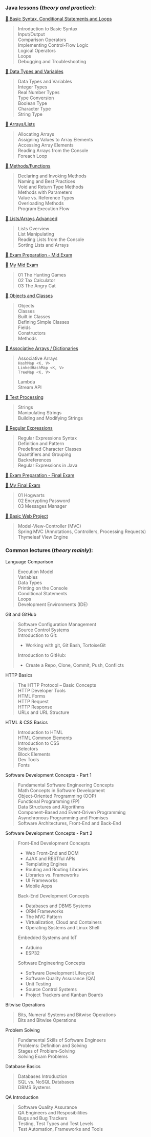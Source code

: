 ### Java lessons (_theory and practice_):
[:file_folder: Basic Syntax, Conditional Statements and Loops](https://github.com/thrako/java_fundamentals/tree/main/lesson01_basic_syntax)  
> Introduction to Basic Syntax  
> Input/Output  
> Comparison Operators  
> Implementing Control-Flow Logic  
> Logical Operators  
> Loops  
> Debugging and Troubleshooting  
> 

[:file_folder: Data Types and Variables](https://github.com/thrako/java_fundamentals/tree/main/lesson02_data_types_and_variables)  
> Data Types and Variables  
> Integer Types  
> Real Number Types  
> Type Conversion  
> Boolean Type  
> Character Type  
> String Type  
> 

[:file_folder: Arrays/Lists](https://github.com/thrako/java_fundamentals/tree/main/lesson03_arrays)  
> Allocating Arrays  
> Assigning Values to Array Elements  
> Accessing Array Elements  
> Reading Arrays from the Console  
> Foreach Loop  
> 

[:file_folder: Methods/Functions](https://github.com/thrako/java_fundamentals/tree/main/lesson04_methods)  
> Declaring and Invoking Methods  
> Naming and Best Practices  
> Void and Return Type Methods  
> Methods with Parameters  
> Value vs. Reference Types  
> Overloading Methods  
> Program Execution Flow  
> 

[:file_folder: Lists/Arrays Advanced](https://github.com/thrako/java_fundamentals/tree/main/lesson05_lists)  
> Lists Overview  
> List Manipulating  
> Reading Lists from the Console  
> Sorting Lists and Arrays  
>

[:file_folder: Exam Preparation - Mid Exam](https://github.com/thrako/java_fundamentals/tree/main/practice_past_exams/mid)  

[:file_folder: My Mid Exam](https://github.com/thrako/java_fundamentals/tree/main/my_exams/mid20220625)  
> 01 The Hunting Games  
> 02 Tax Calculator  
> 03 The Angry Cat  
> 

[:file_folder: Objects and Classes](https://github.com/thrako/java_fundamentals/tree/main/lesson06_objects)  
> Objects  
> Classes  
> Built in Classes  
> Defining Simple Classes  
> Fields  
> Constructors  
> Methods  
> 

[:file_folder: Associative Arrays / Dictionaries](https://github.com/thrako/java_fundamentals/tree/main/lesson07_associative_lambda_stream_API)  
> Associative Arrays  
> `HashMap <K, V>`  
> `LinkedHashMap <K, V>`  
> `TreeMap <K, V>`  
> 
> Lambda  
> Stream API  
> 

[:file_folder: Text Processing](https://github.com/thrako/java_fundamentals/tree/main/lesson08_text_processing)
> Strings  
> Manipulating Strings  
> Building and Modifying Strings  
> 

[:file_folder: Regular Expressions](https://github.com/thrako/java_fundamentals/tree/main/lesson09_regex)
> Regular Expressions Syntax  
> Definition and Pattern  
> Predefined Character Classes  
> Quantifiers and Grouping  
> Backreferences  
> Regular Expressions in Java  
> 

[:file_folder: Exam Preparation - Final Exam](https://github.com/thrako/java_fundamentals/tree/main/practice_past_exams/fin)  

[:file_folder: My Final Exam](https://github.com/thrako/java_fundamentals/tree/main/my_exams/fin20220807)  
> 01 Hogwarts  
> 02 Encrypting Password  
> 03 Messages Manager
>

[:file_folder: Basic Web Project](https://github.com/thrako/phonebook)
> Model-View-Controller (MVC)  
> Spring MVC (Annotations, Controllers, Processing Requests)  
> Thymeleaf View Engine
> 

### Common lectures (_theory mainly_):
Language Comparison  
> Execution Model  
> Variables  
> Data Types  
> Printing on the Console  
> Conditional Statements  
> Loops  
> Development Environments (IDE)
> 

Git and GitHub  
> Software Configuration Management  
> Source Control Systems  
> Introduction to Git:   
> - Working with git, Git Bash, TortoiseGit 
> 
> Introduction to GitHub:  
> - Create a Repo, Clone, Commit, Push, Conflicts    
> 

HTTP Basics  
> The HTTP Protocol – Basic Concepts  
> HTTP Developer Tools  
> HTML Forms  
> HTTP Request  
> HTTP Response  
> URLs and URL Structure  
> 

HTML & CSS Basics  
 > Introduction to HTML  
> HTML Common Elements  
> Introduction to CSS  
> Selectors  
> Block Elements  
> Dev Tools  
> Fonts  
> 

Software Development Concepts - Part 1  
 > Fundamental Software Engineering Concepts  
> Math Concepts in Software Development  
> Object-Oriented Programming (OOP)  
> Functional Programming (FP)  
> Data Structures and Algorithms  
> Component-Based and Event-Driven Programming  
> Asynchronous Programming and Promises  
> Software Architectures, Front-End and Back-End  
>

Software Development Concepts - Part 2  
> Front-End Development Concepts  
>  - Web Front-End and DOM  
>  - AJAX and RESTful APIs 
>  - Templating Engines  
>  - Routing and Routing Libraries  
>  - Libraries vs. Frameworks  
>  - UI Frameworks  
>  - Mobile Apps  
> 
> Back-End Development Concepts  
>  - Databases and DBMS Systems  
>  - ORM Frameworks  
>  - The MVC Pattern  
>  - Virtualization, Cloud and Containers  
>  - Operating Systems and Linux Shell  
> 
> Embedded Systems and IoT  
>  - Arduino  
>  - ESP32  
> 
> Software Engineering Concepts  
>  - Software Development Lifecycle  
>  - Software Quality Assurance (QA)  
>  - Unit Testing  
>  - Source Control Systems  
>  - Project Trackers and Kanban Boards  
>

Bitwise Operations  
> Bits, Numeral Systems and Bitwise Operations  
> Bits and Bitwise Operations  
>

Problem Solving  
> Fundamental Skills of Software Engineers  
> Problems: Definition and Solving  
> Stages of Problem-Solving  
> Solving Exam Problems  
> 

Database Basics  
> Databases Introduction  
> SQL vs. NoSQL Databases  
> DBMS Systems  
> 

QA Introduction  
> Software Quality Assurance  
> QA Engineers and Resposibilities  
> Bugs and Bug Trackers  
> Testing, Test Types and Test Levels  
> Test Automation, Frameworks and Tools  
>
